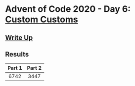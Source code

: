 # Advent of Code 2020 - Day 6: [Custom Customs](https://adventofcode.com/2020/day/6)

## [Write Up](https://github.com/CodingAP/advent-of-code/blob/main/writeups/2020/day6_writeup.md)
## Results
| Part 1 | Part 2 | 
|:---:|:---:|
| 6742 | 3447 |